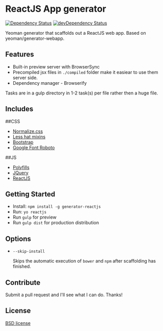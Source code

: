 # ReactJS App generator

[![Dependency Status](https://david-dm.org/TudorCampean/generator-reactjs.svg?theme=shields.io)](https://david-dm.org/TudorCampean/generator-reactjs#info=dependencies&view=table)
[![devDependency Status](https://david-dm.org/TudorCampean/generator-reactjs/dev-status.svg?theme=shields.io)](https://david-dm.org/TudorCampean/generator-reactjs#info=devDependencies&view=table)

Yeoman generator that scaffolds out a ReactJS web app.
Based on yeoman/generator-webapp.

## Features

* Built-in preview server with BrowserSync
* Precompiled jsx files in `./compiled` folder make it easiear to use them server side.
* Dependency manager - Browserify

Tasks are in a gulp directory in 1-2 task(s) per file rather then a huge file.

## Includes

##CSS
* [Normalize.css](http://necolas.github.io/normalize.css/)
* [Less hat mixins](http://lesshat.madebysource.com/)
* [Bootstrap](http://getbootstrap.com/)
* [Google Font Roboto](https://developers.google.com/fonts/)

##JS
* [Polyfills](http://labs.ft.com/2014/09/polyfills-as-a-service/)
* [JQuery](http://jquery.com/)
* [ReactJS](http://facebook.github.io/react/)

## Getting Started

- Install: `npm install -g generator-reactjs`
- Run: `yo reactjs`
- Run `gulp` for preview
- Run `gulp dist` for production distribution


## Options

* `--skip-install`

  Skips the automatic execution of `bower` and `npm` after scaffolding has finished.


## Contribute

Submit a pull request and I'll see what I can do. Thanks!

## License

[BSD license](http://opensource.org/licenses/bsd-license.php)
